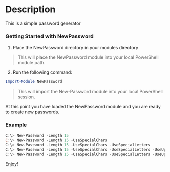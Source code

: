 ﻿# Description

This is a simple password generator

### Getting Started with NewPassword
1. Place the NewPassword directory in your modules directory

> This will place the NewPassword module into your local PowerShell module path.

2. Run the following command:

```powershell
Import-Module NewPassword
```

> This will import the New-Password module into your local PowerShell session.

At this point you have loaded the NewPassword module and you are ready to create new passwords.

### Example
```powershell
C:\> New-Password -Length 15
C:\> New-Password -Length 15 -UseSpecialChars
C:\> New-Password -Length 15 -UseSpecialChars -UseSpecialLetters
C:\> New-Password -Length 15 -UseSpecialChars -UseSpecialLetters -UseUpperCase
C:\> New-Password -Length 15 -UseSpecialChars -UseSpecialLetters -UseUpperCase -UserNumbers
```

Enjoy!

